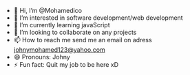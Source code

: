 - 👋 Hi, I’m @Mohamedico
- 👀 I’m interested in software development/web development
- 🌱 I’m currently learning javaScript
- 💞️ I’m looking to collaborate on any projects
- 📫 How to reach me send me an email on adress johnymohamed123@yahoo.com
- 😄 Pronouns: Johny
- ⚡ Fun fact: Quit my job to be here xD

<!---
Mohamedico/Mohamedico is a ✨ special ✨ repository because its `README.md` (this file) appears on your GitHub profile.
You can click the Preview link to take a look at your changes.
--->
